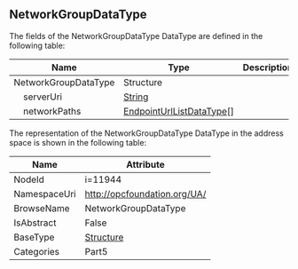 <!-- datatype -->
## NetworkGroupDataType
  
<!-- end of description -->
The fields of the NetworkGroupDataType DataType are defined in the following table:  

|Name|Type|Description|
|---|---|---|
|NetworkGroupDataType|Structure||
|&nbsp;&nbsp;&nbsp;&nbsp;serverUri|[String](../../../Part3/DataTypes/String/readme.md)||
|&nbsp;&nbsp;&nbsp;&nbsp;networkPaths|[EndpointUrlListDataType](../../../Part5/DataTypes/EndpointUrlListDataType/readme.md)[]||

The representation of the NetworkGroupDataType DataType in the address space is shown in the following table:  

|Name|Attribute|
|---|---|
|NodeId|i=11944|
|NamespaceUri|http://opcfoundation.org/UA/|
|BrowseName|NetworkGroupDataType|
|IsAbstract|False|
|BaseType|[Structure](../../../Part3/DataTypes/Structure/readme.md)|
|Categories|Part5|

